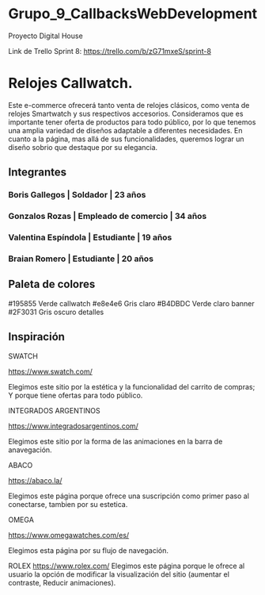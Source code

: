 # Grupo_9_CallbacksWebDevelopment
Proyecto Digital House



Link de Trello Sprint 8: https://trello.com/b/zG71mxeS/sprint-8

# Relojes Callwatch.
Este e-commerce ofrecerá tanto venta de relojes clásicos, como venta de relojes Smartwatch y sus respectivos accesorios. Consideramos que es importante 
tener oferta de productos para todo público, por lo que tenemos una amplia variedad de diseños adaptable a diferentes necesidades. 
En cuanto a la página, mas allá de sus funcionalidades, queremos lograr un diseño sobrio que destaque por su elegancia. 

## Integrantes
### Boris Gallegos | Soldador | 23 años
### Gonzalos Rozas | Empleado de comercio | 34 años
### Valentina Espíndola | Estudiante | 19 años 
### Braian Romero | Estudiante | 20 años

## Paleta de colores
#195855 Verde callwatch
#e8e4e6 Gris claro
#B4DBDC Verde claro banner
#2F3031 Gris oscuro detalles
## Inspiración 
SWATCH

https://www.swatch.com/

Elegimos este sitio por la estética y la funcionalidad del carrito de compras; Y porque tiene ofertas para todo público.

INTEGRADOS ARGENTINOS

https://www.integradosargentinos.com/ 

Elegimos este sitio por la forma de las animaciones en la barra de anavegación.

ABACO

https://abaco.la/

Elegimos este página porque ofrece una suscripción como primer paso al conectarse, tambien por su estetica.


OMEGA 

https://www.omegawatches.com/es/

Elegimos esta página por su flujo de navegación.

ROLEX
https://www.rolex.com/
Elegimos este página porque le ofrece al usuario la opción de modificar la visualización del sitio (aumentar el contraste, Reducir animaciones).





